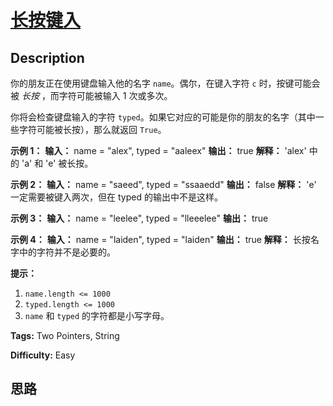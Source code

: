 # [长按键入][title]

## Description

你的朋友正在使用键盘输入他的名字 `name`。偶尔，在键入字符 `c` 时，按键可能会被 _长按_ ，而字符可能被输入 1 次或多次。

你将会检查键盘输入的字符 `typed`。如果它对应的可能是你的朋友的名字（其中一些字符可能被长按），那么就返回 `True`。



**示例 1：**
            **输入：** name = "alex", typed = "aaleex"    **输出：** true    **解释：** 'alex' 中的 'a' 和 'e' 被长按。    

**示例 2：**
            **输入：** name = "saeed", typed = "ssaaedd"    **输出：** false    **解释：** 'e' 一定需要被键入两次，但在 typed 的输出中不是这样。    

**示例 3：**
            **输入：** name = "leelee", typed = "lleeelee"    **输出：** true    

**示例 4：**
            **输入：** name = "laiden", typed = "laiden"    **输出：** true    **解释：** 长按名字中的字符并不是必要的。    



**提示：**

  1. `name.length <= 1000`
  2. `typed.length <= 1000`
  3. `name` 和 `typed` 的字符都是小写字母。






**Tags:** Two Pointers, String

**Difficulty:** Easy

## 思路

[title]: https://leetcode-cn.com/problems/long-pressed-name
